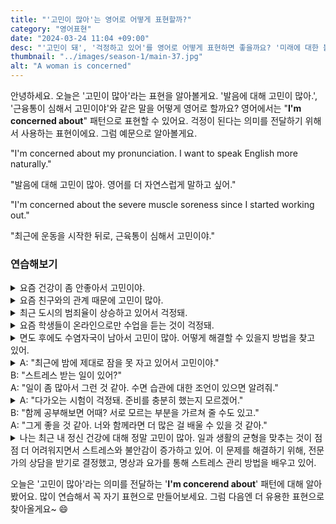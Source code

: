 ```yaml
---
title: "'고민이 많아'는 영어로 어떻게 표현할까?"
category: "영어표현"
date: "2024-03-24 11:04 +09:00"
desc: "'고민이 돼', '걱정하고 있어'를 영어로 어떻게 표현하면 좋을까요? '미래에 대한 불확실성 때문에 고민이 돼.', '최근 재정 상황 때문에 고민이 많아.' 등을 영어로 표현하는 법을 배워봅시다. 다양한 예문을 통해서 연습하고 본인의 표현으로 만들어 보세요."
thumbnail: "../images/season-1/main-37.jpg"
alt: "A woman is concerned"
---
```


안녕하세요. 오늘은 '고민이 많아'라는 표현을 알아볼게요. '발음에 대해 고민이 많아.', '근융통이 심해서 고민이야'와 같은 말을 어떻게 영어로 할까요? 영어에서는 "**I'm concerned about**" 패턴으로 표현할 수 있어요. 걱정이 된다는 의미를 전달하기 위해서 사용하는 표현이에요. 그럼 예문으로 알아볼게요.

"I'm concerned about my pronunciation. I want to speak English more naturally."

"발음에 대해 고민이 많아. 영어를 더 자연스럽게 말하고 싶어."

"I'm concerned about the severe muscle soreness since I started working out."

"최근에 운동을 시작한 뒤로, 근육통이 심해서 고민이야."

### 연습해보기

<details>
  <summary>요즘 건강이 좀 안좋아서 고민이야.</summary>
  <span>I'm concerned about my health these days, as it hasn't been great.</span>
</details>

<details>
  <summary>요즘 친구와의 관계 때문에 고민이 많아.</summary>
  <span>I'm concerned about my relationship with a friend recently.</span>
</details>

<details>
  <summary>최근 도시의 범죄율이 상승하고 있어서 걱정돼.</summary>
<span>I'm concerned about the rising crime rate in the city recently.</span>
</details>

<details>
  <summary>요즘 학생들이 온라인으로만 수업을 듣는 것이 걱정돼.</summary>
  <span>I'm concerned about students only having classes online these days.</span>
</details>

<details>
  <summary>면도 후에도 수염자국이 남아서 고민이 많아. 어떻게 해결할 수 있을지 방법을 찾고 있어.</summary>
<span>I'm concerned about beard shadows even after shaving. I'm looking for ways to resolve this.</span>
</details>

<details>
  <summary>A: "최근에 밤에 제대로 잠을 못 자고 있어서 고민이야."<br>B: "스트레스 받는 일이 있어?"<br>A: "일이 좀 많아서 그런 것 같아. 수면 습관에 대한 조언이 있으면 알려줘."
</summary>
<span>A: "I'm concerned about not being able to sleep well at night recently."<br>B: "Are you stressed about something?"<br>A: "I think it's because of the workload. Let me know if you have any advice for good sleeping habits."</span>

</details>

<details>
  <summary>A: "다가오는 시험이 걱정돼. 준비를 충분히 했는지 모르겠어."<br>B: "함께 공부해보면 어때? 서로 모르는 부분을 가르쳐 줄 수도 있고."<br>A: "그게 좋을 것 같아. 너와 함께라면 더 많은 걸 배울 수 있을 것 같아."</summary>
<span>A: "I'm concerned about the upcoming exam. I'm not sure if I'm fully prepared."<br>B: "How about we study together? We can teach each other parts we don't know."<br>A: "That sounds good. I think I can learn more with you."</span>
</details>

<details>
  <summary>나는 최근 내 정신 건강에 대해 정말 고민이 많아. 일과 생활의 균형을 맞추는 것이 점점 더 어려워지면서 스트레스와 불안감이 증가하고 있어. 이 문제를 해결하기 위해, 전문가의 상담을 받기로 결정했고, 명상과 요가를 통해 스트레스 관리 방법을 배우고 있어.</summary>
<span>I've been deeply concerned about my mental health recently. As it's becoming increasingly difficult to maintain a work-life balance, my stress and anxiety levels have risen. To address this issue, I've decided to seek professional counseling and am learning stress management techniques through meditation and yoga.</span>
</details>

오늘은 '고민이 많아'라는 의미를 전달하는 '**I'm concerend about**' 패턴에 대해 알아봤어요. 많이 연습해서 꼭 자기 표현으로 만들어보세요. 그럼 다음엔 더 유용한 표현으로 찾아올게요~ 😄
